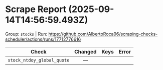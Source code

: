 # Scrape Report (2025-09-14T14:56:59.493Z)

Group: `stocks`  |  Run: https://github.com/AlbertoRoca96/scraping-checks-scheduler/actions/runs/17712776616

| Check | Changed | Keys | Error |
|---|:---:|:--|:--|
| `stock_ntdoy_global_quote` | — |  |  |
